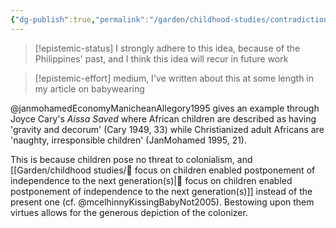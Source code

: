 ```yaml
---
{"dg-publish":true,"permalink":"/garden/childhood-studies/contradictions-of-colonial-description/","created":"2024-04-30T13:56:45.209+08:00","updated":"2024-08-01T22:49:25.773+08:00"}
---
```



> [!epistemic-status] 
> I strongly adhere to this idea, because of the Philippines' past, and I think this idea will recur in future work

> [!epistemic-effort] 
> medium, I've written about this at some length in my article on babywearing

@janmohamedEconomyManicheanAllegory1995 gives an example through Joyce Cary's *Aissa Saved* where African children are described as having 'gravity and decorum' (Cary 1949, 33) while Christianized adult Africans are 'naughty, irresponsible children' (JanMohamed 1995, 21).

This is because children pose no threat to colonialism, and [[Garden/childhood studies/🌱 focus on children enabled postponement of independence to the next generation(s)\|🌱 focus on children enabled postponement of independence to the next generation(s)]] instead of the present one (cf. @mcelhinnyKissingBabyNot2005). Bestowing upon them virtues allows for the generous depiction of the colonizer.
